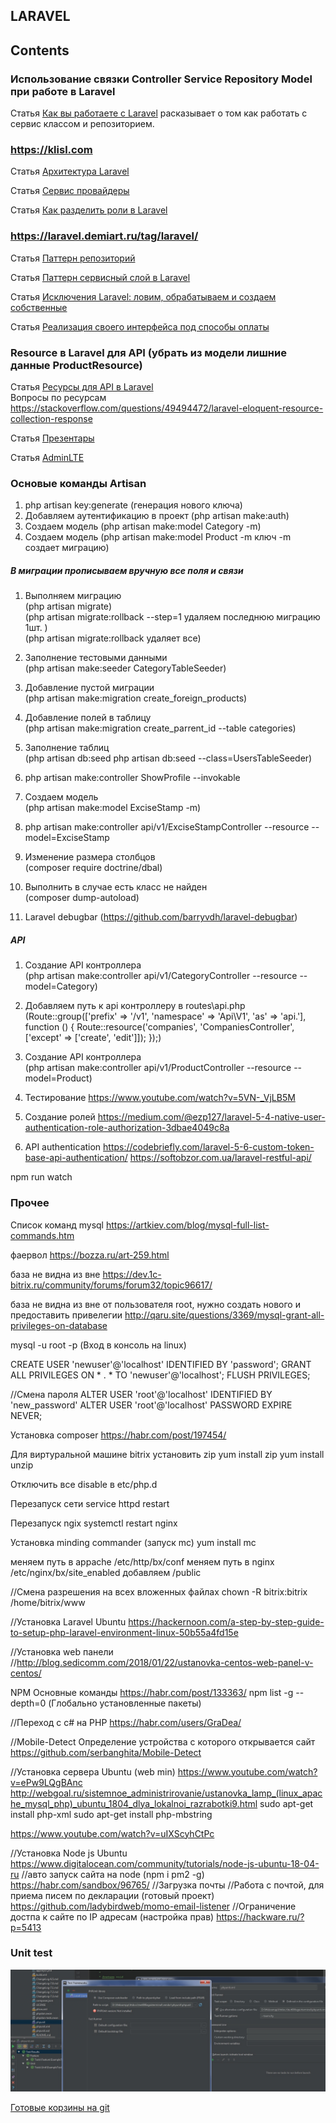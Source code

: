 ## LARAVEL

## Contents

### **Использование связки Controller Service Repository Model при работе в Laravel**

Статья [Как вы работаете с Laravel](https://habr.com/ru/post/350778/ "Использование связки Controller Service Repository Model в Laravel") расказывает о том как работать с сервис классом и репозиторием.

### https://klisl.com

Статья [Архитектура Laravel](https://klisl.com/laravel_architecture.html "Архитектура Laravel") 

Статья [Сервис провайдеры](https://klisl.com/laravel_service_providers.html "Сервис провайдеры") 

Статья [Как разделить роли в Laravel](https://habr.com/ru/company/simbirsoft/blog/481796/ "Как разделить роли в Laravel") 

### https://laravel.demiart.ru/tag/laravel/ 

Статья [Паттерн репозиторий](https://laravel.demiart.ru/repository-design-pattern/ "Паттерн репозиторий Laravel") 

Статья [Паттерн сервисный слой в Laravel](https://laravel.demiart.ru/service-layer-design-pattern/) 

Статья [Исключения Laravel: ловим, обрабатываем и создаем собственные](https://laravel.demiart.ru/isklyucheniya-laravel-lovim-obrabatyvaem-i-sozdaem-sobstvennye/)


Статья [Реализация своего интерфейса под способы оплаты](https://ru.stackoverflow.com/questions/943573/%D0%A0%D0%B5%D0%B0%D0%BB%D0%B8%D0%B7%D0%B0%D1%86%D0%B8%D1%8F-%D1%81%D0%B2%D0%BE%D0%B5%D0%B3%D0%BE-%D0%B8%D0%BD%D1%82%D0%B5%D1%80%D1%84%D0%B5%D0%B9%D1%81%D0%B0-%D0%BF%D0%BE%D0%B4-%D1%81%D0%BF%D0%BE%D1%81%D0%BE%D0%B1%D1%8B-%D0%BE%D0%BF%D0%BB%D0%B0%D1%82%D1%8B-laravel)



### Resource в Laravel для API (убрать из модели лишние данные ProductResource) 
Статья [Ресурсы для API в Laravel](https://scotch.io/tutorials/laravel-eloquent-api-resources#toc-prerequisites-)  
Вопросы по ресурсам
https://stackoverflow.com/questions/49494472/laravel-eloquent-resource-collection-response

Статья [Презентары](http://laravel-news.ru/blog/tutorials/presenters-in-laravel)

Статья [AdminLTE](https://www.youtube.com/watch?time_continue=660&v=rZ--7wPQWuo&feature=emb_logo)

### **Основые команды Artisan**

1. php artisan key:generate (генерация нового ключа)
2. Добавляем аутентификацию в проект (php artisan make:auth)
3. Создаем модель (php artisan make:model Category -m) 
4. Создаем модель (php artisan make:model Product -m   ключ -m создает миграцию)  

##### **В миграции прописываем вручную все поля и связи**
1. Выполняем миграцию  
(php artisan migrate)  
(php artisan migrate:rollback --step=1  удаляем последнюю миграцию 1шт. )  
(php artisan migrate:rollback    удаляет все)
2. Заполнение тестовыми данными  
(php artisan make:seeder CategoryTableSeeder) 
3. Добавление пустой миграции  
(php artisan make:migration create_foreign_products)
4. Добавление полей в таблицу  
(php artisan make:migration create_parrent_id --table categories)
5. Заполнение таблиц  
(php artisan db:seed          php artisan db:seed --class=UsersTableSeeder)
6. php artisan make:controller ShowProfile --invokable

7. Создаем модель  
(php artisan make:model ExciseStamp -m) 
8. php artisan make:controller api/v1/ExciseStampController --resource --model=ExciseStamp
9. Изменение размера столбцов  
(composer require doctrine/dbal)
10. Выполнить в случае есть класс не найден  
(composer dump-autoload)
11. Laravel debugbar (https://github.com/barryvdh/laravel-debugbar)

##### **API**
1. Создание API контроллера  
(php artisan make:controller api/v1/CategoryController --resource --model=Category)
2. Добавляем путь к api контроллеру в routes\api.php  
(Route::group(['prefix' => '/v1',  'namespace' => 'Api\V1', 'as' => 'api.'], function () {
        Route::resource('companies', 'CompaniesController', ['except' => ['create', 'edit']]);
    });)
3. Создание API контроллера  
(php artisan make:controller api/v1/ProductController --resource --model=Product)	

4. Тестирование https://www.youtube.com/watch?v=5VN-_VjLB5M
5. Создание ролей https://medium.com/@ezp127/laravel-5-4-native-user-authentication-role-authorization-3dbae4049c8a
6. API authentication  https://codebriefly.com/laravel-5-6-custom-token-base-api-authentication/
                       https://softobzor.com.ua/laravel-restful-api/

npm run watch


### **Прочее**

Список команд mysql
https://artkiev.com/blog/mysql-full-list-commands.htm

фаервол
https://bozza.ru/art-259.html

база не видна из вне
https://dev.1c-bitrix.ru/community/forums/forum32/topic96617/

база не видна из вне от пользователя root, нужно создать нового и предоставить привелегии
http://qaru.site/questions/3369/mysql-grant-all-privileges-on-database

mysql -u root -p   (Вход в консоль на linux)

CREATE USER 'newuser'@'localhost' IDENTIFIED BY 'password'; 
GRANT ALL PRIVILEGES ON * . * TO 'newuser'@'localhost';
FLUSH PRIVILEGES;

//Смена пароля
ALTER USER 'root'@'localhost' IDENTIFIED BY 'new_password'
ALTER USER 'root'@'localhost' PASSWORD EXPIRE NEVER;

Установка composer
https://habr.com/post/197454/


Для виртуральной машине bitrix установить zip
yum install zip
yum install unzip

Отключить все disable в etc/php.d

Перезапуск сети
service httpd restart

Перезапуск ngix 
systemctl restart nginx

Установка minding commander (запуск mc)
yum install mc

меняем путь в appache /etc/http/bx/conf
меняем путь в nginx /etc/nginx/bx/site_enabled
добавляем /public

//Смена разрешения на всех вложенных файлах
chown -R bitrix:bitrix /home/bitrix/www


//Установка Laravel Ubuntu
https://hackernoon.com/a-step-by-step-guide-to-setup-php-laravel-environment-linux-50b55a4fd15e

//Установка web панели 
//http://blog.sedicomm.com/2018/01/22/ustanovka-centos-web-panel-v-centos/

NPM Основные команды
https://habr.com/post/133363/
npm list -g --depth=0 (Глобально установленные пакеты)

//Переход с c# на PHP
https://habr.com/users/GraDea/

//Mobile-Detect Определение устройства с которого открывается сайт
https://github.com/serbanghita/Mobile-Detect

//Установка сервера Ubuntu (web min)
https://www.youtube.com/watch?v=ePw9LQgBAnc
http://webgoal.ru/sistemnoe_administrirovanie/ustanovka_lamp_(linux_apache_mysql_php)_ubuntu_1804_dlya_lokalnoi_razrabotki9.html
sudo apt-get install php-xml
sudo apt-get install php-mbstring

https://www.youtube.com/watch?v=uIXScyhCtPc

//Установка Node js Ubuntu
https://www.digitalocean.com/community/tutorials/node-js-ubuntu-18-04-ru
//авто запуск сайта на node (npm i pm2 -g)
https://habr.com/sandbox/96765/
//Загрузка почты //Работа с почтой, для приема писем по декларации (готовый проект)
https://github.com/ladybirdweb/momo-email-listener
//Ограничение достпа к сайте по IP адресам  (настройка прав)
https://hackware.ru/?p=5413


### **Unit test**

![Настройка unit тестов PHPShtorm](/img/UnitTestPHPStorm.jpg?raw=true)

[Готовые корзины на git](https://github.com/topics/shopping-cart)
